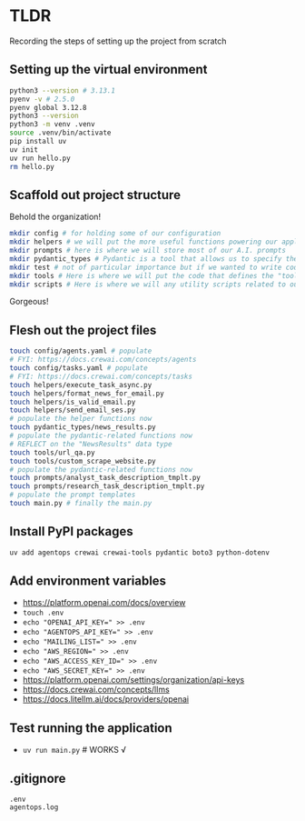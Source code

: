 # TLDR

Recording the steps of setting up the project from scratch

## Setting up the virtual environment

```sh
python3 --version # 3.13.1
pyenv -v # 2.5.0
pyenv global 3.12.8
python3 --version
python3 -m venv .venv
source .venv/bin/activate
pip install uv
uv init
uv run hello.py
rm hello.py
```

## Scaffold out project structure

Behold the organization!

```sh
mkdir config # for holding some of our configuration
mkdir helpers # we will put the more useful functions powering our application here
mkdir prompts # here is where we will store most of our A.I. prompts
mkdir pydantic_types # Pydantic is a tool that allows us to specify the data our application will handle and provides us with feature for making sure our code aligns with the data we expect to pass through our application. We will store most of the Pydantic related code we write here
mkdir test # not of particular importance but if we wanted to write code for testing our application in an automated manner we would put it here
mkdir tools # Here is where we will put the code that defines the "tools" our Agents can use
mkdir scripts # Here is where we will any utility scripts related to our application
```

Gorgeous!

## Flesh out the project files

```sh
touch config/agents.yaml # populate
# FYI: https://docs.crewai.com/concepts/agents
touch config/tasks.yaml # populate
# FYI: https://docs.crewai.com/concepts/tasks
touch helpers/execute_task_async.py
touch helpers/format_news_for_email.py
touch helpers/is_valid_email.py
touch helpers/send_email_ses.py
# populate the helper functions now
touch pydantic_types/news_results.py
# populate the pydantic-related functions now 
# REFLECT on the "NewsResults" data type
touch tools/url_qa.py
touch tools/custom_scrape_website.py
# populate the pydantic-related functions now 
touch prompts/analyst_task_description_tmplt.py
touch prompts/research_task_description_tmplt.py
# populate the prompt templates
touch main.py # finally the main.py
```

## Install PyPI packages

```sh
uv add agentops crewai crewai-tools pydantic boto3 python-dotenv
```

## Add environment variables

- https://platform.openai.com/docs/overview
- `touch .env`
- `echo "OPENAI_API_KEY=" >> .env`
- `echo "AGENTOPS_API_KEY=" >> .env`
- `echo "MAILING_LIST=" >> .env`
- `echo "AWS_REGION=" >> .env`
- `echo "AWS_ACCESS_KEY_ID=" >> .env`
- `echo "AWS_SECRET_KEY=" >> .env`
- https://platform.openai.com/settings/organization/api-keys
- https://docs.crewai.com/concepts/llms
- https://docs.litellm.ai/docs/providers/openai

## Test running the application

- `uv run main.py` # WORKS √

## .gitignore

```.gitignore
.env
agentops.log
```
